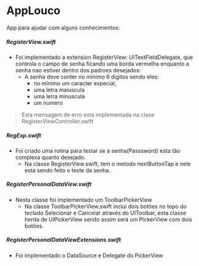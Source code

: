 # AppLouco
App para ajudar com alguns conhecimentos:

##### RegisterView.swift
* Foi implementado a extension RegisterView: UITextFieldDelegate, que controla o campo de senha ficando uma borda vermelha enquanto a senha nao estiver dentro dos padroes desejados:
  * A senha deve conter no mínimo 6 digitos sendo eles:
    * no mínimo um caracter especial, 
    * uma letra maiuscula 
    * uma letra minuscula 
    * um numero
    
> Esta mensagem de erro esta implementada na clase RegisterViewController.swift
                
        
##### RegExp.swift 
* Foi criado uma rotina para testar se a senha(Passsword) esta tão complexa quanto desejado.
  * Na classe RegisterView.swift, tem o metodo nextButtonTap e nele esta sendo feito o teste da senha.
        

##### RegisterPersonalDataView.swift
* Nesta classe foi implementado um ToolbarPickerView
  * Na classe ToolbarPickerView.swift inclui dois botões no topo do teclado Selecionar e Cancelar através do UIToolbar, esta classe herda de UIPickerView sendo assim será um PickerView com dois botões.

##### RegisterPersonalDataViewExtensions.swift
* Foi implementado o DataSource e Delegate do PickerView
